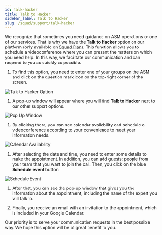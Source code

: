 ```yaml
---
id: talk-hacker
title: Talk to Hacker
sidebar_label: Talk to Hacker
slug: /squad/support/talk-hacker
---
```


We recognize that sometimes you need
guidance on ASM operations or one of
our services.
That is why we have the **Talk to Hacker**
option on our platform (only available on
[Squad Plan](/squad/support/talk-hacker)).
This function allows you to schedule a
videoconference where you can present the
matters on which you need help.
In this way, we facilitate our communication
and can respond to you as quickly as possible.

1. To find this option,
  you need to enter one of your
  groups on the ASM and click on
  the question mark icon on the
  top-right corner of the screen.

  ![Talk to Hacker Option](https://res.cloudinary.com/fluid-attacks/image/upload/v1661263456/docs/squad/support/talk_hacker_option.png)

1. A pop-up window will appear
  where you will find
  **Talk to Hacker** next to
  our other support options.

  ![Pop Up Window](https://res.cloudinary.com/fluid-attacks/image/upload/v1656691472/docs/squad/support/support_options.png)

1. By clicking there, you can see
  calendar availability and schedule a
  videoconference according to your
  convenience to meet your information needs.

  ![Calendar Availability](https://res.cloudinary.com/fluid-attacks/image/upload/v1656691580/docs/squad/support/support_schedule_calendar.png)

1. After selecting the date and
  time, you need to enter some details
  to make the appointment.
  In addition, you can add guests: people
  from your team that you want to
  join the call.
  Then, you click on the blue
  **Schedule event** button.

  ![Schedule Event](https://res.cloudinary.com/fluid-attacks/image/upload/v1656691606/docs/squad/support/support_schedule_event.png)

1. After that, you can see the
  pop-up window that gives you the
  information about the appointment,
  including the name of the expert
  you will talk to.

1. Finally, you receive an email with
  an invitation to the appointment,
  which is included in your Google Calendar.

Our priority is to serve your
communication requests in the
best possible way.
We hope this option will be
of great benefit to you.
